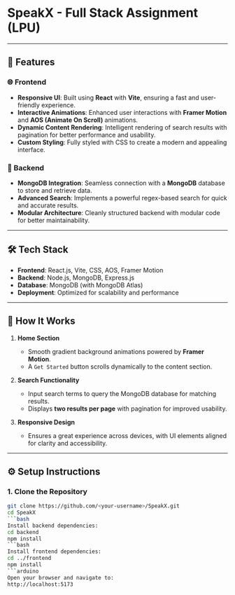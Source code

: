 # SpeakX - Full Stack Assignment (LPU)
---

## 🚀 Features

### 🌐 Frontend
- **Responsive UI**: Built using **React** with **Vite**, ensuring a fast and user-friendly experience.
- **Interactive Animations**: Enhanced user interactions with **Framer Motion** and **AOS (Animate On Scroll)** animations.
- **Dynamic Content Rendering**: Intelligent rendering of search results with pagination for better performance and usability.
- **Custom Styling**: Fully styled with CSS to create a modern and appealing interface.

### 📡 Backend
- **MongoDB Integration**: Seamless connection with a **MongoDB** database to store and retrieve data.
- **Advanced Search**: Implements a powerful regex-based search for quick and accurate results.
- **Modular Architecture**: Cleanly structured backend with modular code for better maintainability.

---

## 🛠️ Tech Stack

- **Frontend**: React.js, Vite, CSS, AOS, Framer Motion
- **Backend**: Node.js, MongoDB, Express.js
- **Database**: MongoDB (with MongoDB Atlas)
- **Deployment**: Optimized for scalability and performance

---

## 📖 How It Works

1. **Home Section**  
   - Smooth gradient background animations powered by **Framer Motion**.
   - A `Get Started` button scrolls dynamically to the content section.

2. **Search Functionality**  
   - Input search terms to query the MongoDB database for matching results.  
   - Displays **two results per page** with pagination for improved usability.  

3. **Responsive Design**  
   - Ensures a great experience across devices, with UI elements aligned for clarity and accessibility.

---

## ⚙️ Setup Instructions

### 1. Clone the Repository
```bash
git clone https://github.com/<your-username>/SpeakX.git
cd SpeakX
```bash
Install backend dependencies:
cd backend
npm install
```bash
Install frontend dependencies:
cd ../frontend
npm install
```arduino
Open your browser and navigate to:
http://localhost:5173



